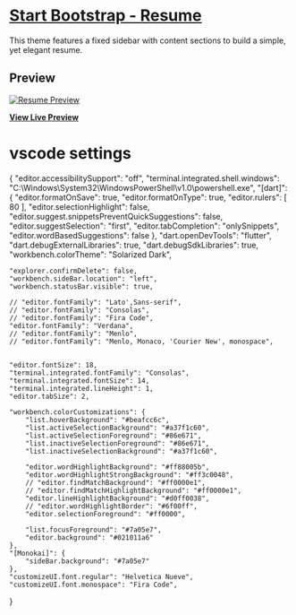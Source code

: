 # [Start Bootstrap - Resume](https://startbootstrap.com/template-overviews/resume/)
 This theme features a fixed sidebar with content sections to build a simple, yet elegant resume.

## Preview

[![Resume Preview](https://raw.githubusercontent.com/IamGiel/resume/master/img/gelsphoto.png)](https://raw.githubusercontent.com/IamGiel/resume/master/img/gelsphoto.png)

**[View Live Preview](https://iamgiel.github.io/resume/)**


# vscode settings

{
    "editor.accessibilitySupport": "off",
    "terminal.integrated.shell.windows": "C:\\Windows\\System32\\WindowsPowerShell\\v1.0\\powershell.exe",
    "[dart]": {
        "editor.formatOnSave": true,
        "editor.formatOnType": true,
        "editor.rulers": [
            80
        ],
        "editor.selectionHighlight": false,
        "editor.suggest.snippetsPreventQuickSuggestions": false,
        "editor.suggestSelection": "first",
        "editor.tabCompletion": "onlySnippets",
        "editor.wordBasedSuggestions": false
    },
    "dart.openDevTools": "flutter",
    "dart.debugExternalLibraries": true,
    "dart.debugSdkLibraries": true,
    "workbench.colorTheme": "Solarized Dark",

    "explorer.confirmDelete": false,
    "workbench.sideBar.location": "left",
    "workbench.statusBar.visible": true,

    // "editor.fontFamily": "Lato',Sans-serif",
    // "editor.fontFamily": "Consolas",
    // "editor.fontFamily": "Fira Code",
    "editor.fontFamily": "Verdana",
    // "editor.fontFamily": "Menlo",
    // "editor.fontFamily": "Menlo, Monaco, 'Courier New', monospace",


    "editor.fontSize": 18,
    "terminal.integrated.fontFamily": "Consolas",
    "terminal.integrated.fontSize": 14,
    "terminal.integrated.lineHeight": 1,
    "editor.tabSize": 2,

    "workbench.colorCustomizations": {
        "list.hoverBackground": "#beafcc6c",
        "list.activeSelectionBackground": "#a37f1c60",
        "list.activeSelectionForeground": "#86e671",
        "list.inactiveSelectionForeground": "#86e671",
        "list.inactiveSelectionBackground": "#a37f1c60",

        "editor.wordHighlightBackground": "#ff88005b",
        "editor.wordHighlightStrongBackground": "#ff3c0048",
        // "editor.findMatchBackground": "#ff0000e1",
        // "editor.findMatchHighlightBackground": "#ff0000e1",
        "editor.lineHighlightBackground": "#d0ff0038",
        // "editor.wordHighlightBorder": "#6f00ff",
        "editor.selectionForeground": "#ff0000",

        "list.focusForeground": "#7a05e7",
        "editor.background": "#021011a6"
    },
    "[Monokai]": {
        "sideBar.background": "#7a05e7"
    },
    "customizeUI.font.regular": "Helvetica Nueve",
    "customizeUI.font.monospace": "Fira Code",


}